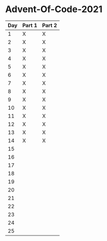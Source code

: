  # Advent-Of-Code-2021

| Day | Part 1 | Part 2 |
| --- | --- | --- |
| 1 | X | X |
| 2 | X | X |
| 3 | X | X |
| 4 | X | X |
| 5 | X | X |
| 6 | X | X |
| 7 | X | X |
| 8 | X | X |
| 9 | X | X |
| 10 | X | X |
| 11 | X | X |
| 12 | X | X |
| 13 | X | X |
| 14 | X | X |
| 15 | | |
| 16 | | |
| 17 | | |
| 18 | | |
| 19 | | |
| 20 | | |
| 21 | | |
| 22 | | |
| 23 | | |
| 24 | | |
| 25 | | |
